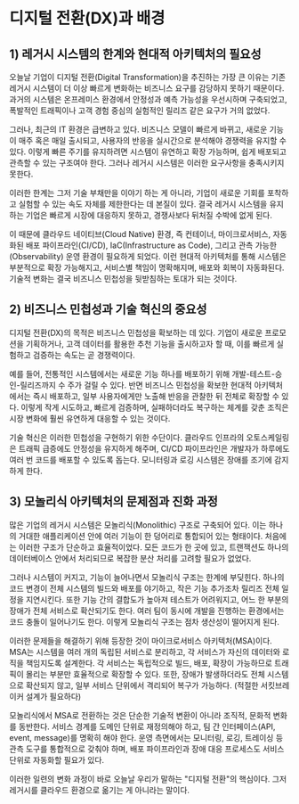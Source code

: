 # 디지털 전환(DX)과 배경



## 1) 레거시 시스템의 한계와 현대적 아키텍처의 필요성

오늘날 기업이 디지털 전환(Digital Transformation)을 추진하는 가장 큰 이유는 기존 레거시 시스템이 더 이상 빠르게 변화하는 비즈니스 요구를 감당하지 못하기 때문이다. 과거의 시스템은 온프레미스 환경에서 안정성과 예측 가능성을 우선시하며 구축되었고, 폭발적인 트래픽이나 고객 경험 중심의 실험적인 릴리즈 같은 요구가 거의 없었다.

그러나, 최근의 IT 환경은 급변하고 있다. 비즈니스 모델이 빠르게 바뀌고, 새로운 기능이 매주 혹은 매일 출시되고, 사용자의 반응을 실시간으로 분석해야 경쟁력을 유지할 수 있다. 이렇게 빠른 주기를 유지하려면 시스템이 유연하고 확장 가능하며, 쉽게 배포되고 관측할 수 있는 구조여야 한다. 그러나 레거시 시스템은 이러한 요구사항을 충족시키지 못한다.

이러한 한계는 그저 기술 부채만을 이야기 하는 게 아니라, 기업이 새로운 기회를 포착하고 실험할 수 있는 속도 자체를 제한한다는 데 본질이 있다. 결국 레거시 시스템을 유지하는 기업은 빠르게 시장에 대응하지 못하고, 경쟁사보다 뒤처질 수박에 없게 된다.

이 때문에 클라우드 네이티브(Cloud Native) 환경, 즉 컨테이너, 마이크로서비스, 자동화된 배포 파이프라인(CI/CD), IaC(Infrastructure as Code), 그리고 관측 가능한(Observability) 운영 환경이 필요하게 되었다. 이런 현대적 아키텍처를 통해 시스템은 부분적으로 확장 가능해지고, 서비스별 책임이 명확해지며, 배포와 회복이 자동화된다. 기술적 변화는 결국 비즈니스 민첩성을 뒷받침하는 토대가 되는 것이다.



## 2) 비즈니스 민첩성과 기술 혁신의 중요성

디지털 전환(DX)의 목적은 비즈니스 민첩성을 확보하는 데 있다. 기업이 새로운 프로모션을 기획하거나, 고객 데이터를 활용한 추천 기능을 출시하고자 할 때, 이를 빠르게 실험하고 검증하는 속도는 곧 경쟁력이다. 

예를 들어, 전통적인 시스템에서는 새로운 기능 하나를 배포하기 위해 개발-테스트-승인-릴리즈까지 수 주가 걸릴 수 있다. 반면 비즈니스 민첩성을 확보한 현대적 아키텍처에서는 즉시 배포하고, 일부 사용자에게만 노출해 반응을 관찰한 뒤 전체로 확장할 수 있다. 이렇게 작게 시도하고, 빠르게 검증하며, 실패하더라도 복구하는 체계를 갖춘 조직은 시장 변화에 훨씬 유연하게 대응할 수 있는 것이다.

기술 혁신은 이러한 민첩성을 구현하기 위한 수단이다. 클라우드 인프라의 오토스케일링은 트래픽 급증에도 안정성을 유지하게 해주며, CI/CD 파이프라인은 개발자가 하루에도 여러 번 코드를 배포할 수 있도록 돕는다. 모니터링과 로깅 시스템은 장애를 조기에 감지하게 한다.



## 3) 모놀리식 아키텍처의 문제점과 진화 과정

많은 기업의 레거시 시스템은 모놀리식(Monolithic) 구조로 구축되어 있다. 이는 하나의 거대한 애플리케이션 안에 여러 기능이 한 덩어리로 통합되어 있는 형태이다. 처음에는 이러한 구조가 단순하고 효율적이었다. 모든 코드가 한 곳에 있고, 트랜잭션도 하나의 데이터베이스 안에서 처리되므로 복잡한 분산 처리를 고려할 필요가 없었다. 

그러나 시스템이 커지고, 기능이 늘어나면서 모놀리식 구조는 한계에 부딪힌다. 하나의 코드 변경이 전체 시스템의 빌드와 배포를 야기하고, 작은 기능 추가조차 릴리즈 전체 일정을 지연시킨다. 또한 기능 간의 결합도가 높아져 테스트가 어려워지고, 어느 한 부분의 장애가 전체 서비스로 확산되기도 한다. 여러 팀이 동시에 개발을 진행하는 환경에서는 코드 충돌이 일어나기도 한다. 이렇게 모놀리식 구조는 점차 생산성이 떨어지게 된다.

이러한 문제들을 해결하기 위해 등장한 것이 마이크로서비스 아키텍처(MSA)이다. MSA는 시스템을 여러 개의 독립된 서비스로 분리하고, 각 서비스가 자신의 데이터와 로직을 책임지도록 설계한다. 각 서비스는 독립적으로 빌드, 배포, 확장이 가능하므로 트래픽이 몰리는 부분만 효율적으로 확장할 수 있다. 또한, 장애가 발생하더라도 전체 시스템으로 확산되지 않고, 일부 서비스 단위에서 격리되어 복구가 가능하다. (적절한 서킷브레이커 설계가 필요하다)

모놀리식에서 MSA로 전환하는 것은 단순한 기술적 변환이 아니라 조직적, 문화적 변화를 동반한다. 서비스 경계를 도메인 단위로 재정의해야 하고, 팀 간 인터페이스(API, event, message)를 명확히 해야 한다. 운영 측면에서는 모니터링, 로깅, 트레이싱 등 관측 도구를 통합적으로 갖춰야 하며, 배포 파이프라인과 장애 대응 프로세스도 서비스 단위로 자동화할 필요가 있다.

이러한 일련의 변화 과정이 바로 오늘날 우리가 말하는 "디지털 전환"의 핵심이다. 그저 레거시를 클라우드 환경으로 옮기는 게 아니라는 말이다.
